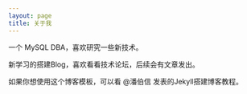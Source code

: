 ```yaml
---
layout: page
title: 关于我 
---
```


一个 MySQL DBA，喜欢研究一些新技术。
<p>
新学习的搭建Blog，喜欢看看技术论坛，后续会有文章发出。
<p>

如果你想使用这个博客模板，可以看 @潘伯信 发表的Jekyll搭建博客教程。

<p>


